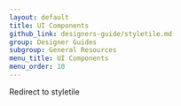 ```yaml
---
layout: default
title: UI Components
github_link: designers-guide/styletile.md
group: Designer Guides
subgroup: General Resources
menu_title: UI Components
menu_order: 10
---
```


Redirect to styletile